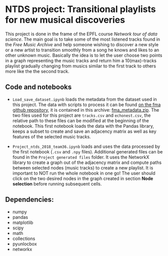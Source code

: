 # NTDS project: Transitional playlists for new musical discoveries

This project is done in the frame of the EPFL course *Network tour of data science*.
The main goal is to take some of the most listened tracks found in the *Free Music Archive* and help someone wishing to discover a new style or a new artist to transition smoothly from a song he knows and likes to an other unknown music. Basically the idea is to let the user choose two points in a graph representing the music tracks and return him a 10(max)-tracks playlist gradually changing from musics similar to the first track to others more like the the second track.

## Code and notebooks

- `Load_save_dataset.ipynb` loads the metadata from the dataset used in this project. The data with scripts to process it can be found [on the fma github repository](https://github.com/mdeff/fma), it is contained in this archive: [fma_metadata.zip](https://os.unil.cloud.switch.ch/fma/fma_metadata.zip). The two files used for this project are `tracks.csv` and `echonest.csv`, the relative path to these files can be modified at the beginning of the notebook. 
This first notebook loads the data with the Pandas library, keeps a subset to create and save an adjacency matrix as well as key features of the selected music tracks.

- `Project_ntds_2018_team36.ipynb` loads and uses the data processed by the first notebook (`.csv` and `.npy` files). Additional generated files can be found in the `Project generated files` folder. It uses the NetworkX library to create a graph out of the adjacency matrix and compute paths between selected nodes (music tracks) to create a new playlist.
It is important to NOT run the whole notebook in one go! The user should click on the two desired nodes in the graph created in section **Node selection** before running subsequent cells.


## Dependencies:
- numpy
- pandas
- matplotlib
- scipy
- math
- collections
- pyunlocbox
- networkx

